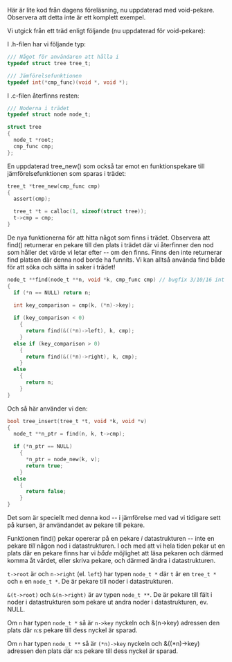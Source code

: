 Här är lite kod från dagens föreläsning, nu uppdaterad med
void-pekare. Observera att detta inte är ett komplett exempel.

Vi utgick från ett träd enligt följande (nu uppdaterad för
void-pekare):

I .h-filen har vi följande typ:

```c
/// Något för användaren att hålla i
typedef struct tree tree_t;

/// Jämförelsefunktionen
typedef int(*cmp_func)(void *, void *);
```

I .c-filen återfinns resten:

```c
/// Noderna i trädet
typedef struct node node_t;

struct tree
{
  node_t *root;
  cmp_func cmp;
};
```
En uppdaterad tree_new() som också tar emot en funktionspekare
till jämförelsefunktionen som sparas i trädet:
```c
tree_t *tree_new(cmp_func cmp)
{
  assert(cmp); 

  tree_t *t = calloc(1, sizeof(struct tree));
  t->cmp = cmp;
}
```
De nya funktionerna för att hitta något som finns i trädet.
Observera att find() returnerar en pekare till den plats i
trädet där vi återfinner den nod som håller det värde vi
letar efter -- om den finns. Finns den inte returnerar find
platsen där denna nod borde ha funnits. Vi kan alltså använda
find både för att söka och sätta in saker i trädet!
```c
node_t **find(node_t **n, void *k, cmp_func cmp) // bugfix 3/10/16 int k ==> void *k
{
  if (*n == NULL) return n;

  int key_comparison = cmp(k, (*n)->key);
  
  if (key_comparison < 0)
    {
      return find(&((*n)->left), k, cmp);
    }
  else if (key_comparison > 0)
    {
      return find(&((*n)->right), k, cmp);
    }
  else
    {
      return n;
    }
}
```
Och så här använder vi den:
```c
bool tree_insert(tree_t *t, void *k, void *v)
{
  node_t **n_ptr = find(n, k, t->cmp);

  if (*n_ptr == NULL)
    {
      *n_ptr = node_new(k, v);
      return true;
    }
  else
    {
      return false;
    }
}
```
Det som är speciellt med denna kod -- i jämförelse med vad vi
tidigare sett på kursen, är användandet av pekare till pekare.

Funktionen find() pekar opererar på en pekare _i_ datastrukturen
-- inte en pekare _till_ någon nod i datastrukturen. I och med att
vi hela tiden pekar ut en plats där en pekare finns har vi *både*
möjlighet att läsa pekaren och därmed komma åt värdet, eller
skriva pekare, och därmed ändra i datastrukturen.

`t->root` är och `n->right` (el. `left`) har typen `node_t *` där
`t` är en `tree_t *` och `n` en `node_t *`. De är pekare till
noder i datastrukturen.

`&(t->root)` och `&(n->right)` är av typen `node_t **`. De är
pekare till fält i noder i datastrukturen som pekare ut andra
noder i datastrukturen, ev. NULL.

Om `n` har typen `node_t *` så är `n->key` nyckeln och &(n->key)
adressen den plats där `n`:s pekare till dess nyckel är sparad.

Om `n` har typen `node_t **` så är `(*n)->key` nyckeln och
&((*n)->key) adressen den plats där `n`:s pekare till dess nyckel
är sparad.

